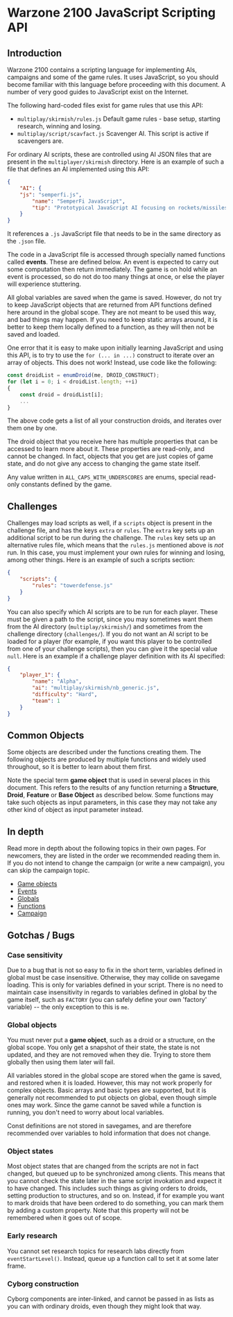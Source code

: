 # Warzone 2100 JavaScript Scripting API

## Introduction

Warzone 2100 contains a scripting language for implementing AIs, campaigns and some of the game
rules. It uses JavaScript, so you should become familiar with this language before proceeding
with this document. A number of very good guides to JavaScript exist on the Internet.

The following hard-coded files exist for game rules that use this API:

* `multiplay/skirmish/rules.js` Default game rules - base setup, starting research, winning and losing.
* `multiplay/script/scavfact.js` Scavenger AI. This script is active if scavengers are.

For ordinary AI scripts, these are controlled using AI JSON files that are present in the `multiplayer/skirmish`
directory. Here is an example of such a file that defines an AI implemented using this API:

```json
{
	"AI": {
	"js": "semperfi.js",
		"name": "SemperFi JavaScript",
		"tip": "Prototypical JavaScript AI focusing on rockets/missiles"
	}
}
```

It references a `.js` JavaScript file that needs to be in the same directory as the `.json` file.

The code in a JavaScript file is accessed through specially named functions called **events**. These are defined below.
An event is expected to carry out some computation then return immediately. The game is on hold while an event is
processed, so do not do too many things at once, or else the player will experience stuttering.

All global variables are saved when the game is saved. However, do not try to keep JavaScript objects that are
returned from API functions defined here around in the global scope. They are not meant to be used this way, and
bad things may happen. If you need to keep static arrays around, it is better to keep them locally defined to a
function, as they will then not be saved and loaded.

One error that it is easy to make upon initially learning JavaScript and using this API, is to try to use
the `for (... in ...)` construct to iterate over an array of objects. This does not work! Instead, use code
like the following:

```js
const droidList = enumDroid(me, DROID_CONSTRUCT);
for (let i = 0; i < droidList.length; ++i)
{
	const droid = droidList[i];
	...
}
```

The above code gets a list of all your construction droids, and iterates over them one by one.

The droid object that you receive here has multiple properties that can be accessed to learn more about it.
These properties are read-only, and cannot be changed. In fact, objects that you get are just copies of
game state, and do not give any access to changing the game state itself.

Any value written in `ALL_CAPS_WITH_UNDERSCORES` are enums, special read-only constants defined by the
game.

## Challenges

Challenges may load scripts as well, if a `scripts` object is present in the challenge file, and has the keys
`extra` or `rules`. The `extra` key sets up an additional script to be run during the challenge. The `rules`
key sets up an alternative rules file, which means that the `rules.js` mentioned above is *not* run. In
this case, you must implement your own rules for winning and losing, among other things. Here is an example
of such a scripts section:

```json
{
	"scripts": {
		"rules": "towerdefense.js"
	}
}
```

You can also specify which AI scripts are to be run for each player. These must be given a path to the script,
since you may sometimes want them from the AI directory (`multiplay/skirmish/`) and sometimes from the challenge
directory (`challenges/`). If you do not want an AI script to be loaded for a player (for example, if you want
this player to be controlled from one of your challenge scripts), then you can give it the special value `null`.
Here is an example if a challenge player definition with its AI specified:

```json
{
	"player_1": {
		"name": "Alpha",
		"ai": "multiplay/skirmish/nb_generic.js",
		"difficulty": "Hard",
		"team": 1
	}
}
```

## Common Objects

Some objects are described under the functions creating them. The following objects are produced by
multiple functions and widely used throughout, so it is better to learn about them first.

Note the special term **game object** that is used in several places in this document. This refers
to the results of any function returning a **Structure**, **Droid**, **Feature** or **Base Object** as described below.
Some functions may take such objects as input parameters, in this case they may not take any other kind
of object as input parameter instead.

## In depth

Read more in depth about the following topics in their own pages. For newcomers, they are listed in
the order we recommended reading them in. If you do not intend to change the campaign (or write a
new campaign), you can skip the campaign topic.

- [Game objects](js-objects.md)
- [Events](js-events.md)
- [Globals](js-globals.md)
- [Functions](js-functions.md)
- [Campaign](js-campaign.md)

## Gotchas / Bugs

### Case sensitivity

Due to a bug that is not so easy to fix in the short term, variables defined in global must be case insensitive.
Otherwise, they may collide on savegame loading. This is only for variables defined in your script. There is no
need to maintain case insensitivity in regards to variables defined in global by the game itself, such as `FACTORY`
(you can safely define your own 'factory' variable) -- the only exception to this is `me`.

### Global objects

You must never put a **game object**, such as a droid or a structure, on the global scope. You only get a snapshot
of their state, the state is not updated, and they are not removed when they die. Trying to store them globally
then using them later will fail.

All variables stored in the global scope are stored when the game is saved, and restored when it is loaded.
However, this may not work properly for complex objects. Basic arrays and basic types are supported, but it is
generally not recommended to put objects on global, even though simple ones may work. Since the game cannot be
saved while a function is running, you don't need to worry about local variables.

Const definitions are not stored in savegames, and are therefore recommended over variables to hold information
that does not change.

### Object states

Most object states that are changed from the scripts are not in fact changed, but queued up to be synchronized
among clients. This means that you cannot check the state later in the same script invokation and expect it to
have changed. This includes such things as giving orders to droids, setting production to structures, and so on.
Instead, if for example you want to mark droids that have been ordered to do something, you can mark them by
adding a custom property. Note that this property will not be remembered when it goes out of scope.

### Early research

You cannot set research topics for research labs directly from `eventStartLevel()`. Instead, queue up a function
call to set it at some later frame.

### Cyborg construction

Cyborg components are inter-linked, and cannot be passed in as lists as you can with ordinary droids, even
though they might look that way.
